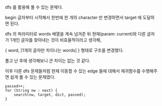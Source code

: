 dfs 를 활용해 풀 수 있는 문제다.

begin 글자부터 시작해서 한번에 한 개의 character 만 변경하면서 target 에 도달하면 된다.

dfs 의 파라미터로 words 배열을 계속 넘겨준 뒤 현재(param: current)와 다른 글자가 1개인 글자를 찾아내는 것이 비효율적이라고 생각해,

{ word, [1개의 글자만 차이나는 words] } 형태로 구조를 변경했다.

풀고 난 후에 생각해보니 큰 차이는 없는 것 같다.

이후 다른 dfs 문제들처럼 현재 이동할 수 있는 edge 들에 대해서 재귀함수를 수행해주면 쉽게 풀 수 있는 문제였다.

    passed++;
    for (String nw : next) {
        search(nw, target, dict, passed);
    }